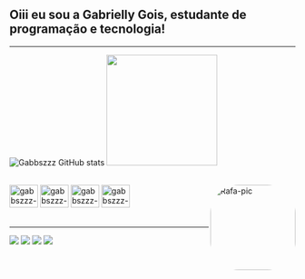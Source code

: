 ## Oiii eu sou a Gabrielly Gois, estudante de programação e tecnologia!
***


![Gabbszzz GitHub stats](https://github-readme-stats.vercel.app/api?username=Gabbszzz&show_icons=true&theme=dracula&card_width=400px)
<img height="195px" src="https://github-readme-stats.vercel.app/api/top-langs/?username=Gabbszzz&layout=compact&langs_count=7&theme=dracula"/>


<div style="display: inline_block"><br/>

<img aling="center" alt="gabbszzz-html5" height="40" width="50" src="https://cdn.jsdelivr.net/gh/devicons/devicon/icons/html5/html5-original.svg" />
<img aling="center" alt="gabbszzz-css3" height="40" width="50" src="https://cdn.jsdelivr.net/gh/devicons/devicon/icons/css3/css3-original.svg" />
<img aling="center" alt="gabbszzz-java" height="40" width="50" src="https://cdn.jsdelivr.net/gh/devicons/devicon/icons/java/java-original.svg" />
<img aling="center" alt="gabbszzz-mysql" height="40" width="50" src="https://cdn.jsdelivr.net/gh/devicons/devicon/icons/mysql/mysql-plain-wordmark.svg" />
 <img align="right" alt="Rafa-pic" height="150" style="border-radius:50px;" src="https://media1.giphy.com/media/pHJfLE7pKHZeg77M1b/200w.gif?cid=82a1493bl2og6v2hv55951d23g2pyx3j8vcdejyx44evhn4o&rid=200w.gif&ct=g">

</div><br/>

***
<div> 
  <a href="#" target="_blank"><img src="https://img.shields.io/badge/-Instagram-%23E4405F?style=for-the-badge&logo=instagram&logoColor=white" target="_blank"></a>
 <a href="#" target="_blank"><img src="https://img.shields.io/badge/Discord-7289DA?style=for-the-badge&logo=discord&logoColor=white" target="_blank"></a> 
  <a href = "mailto:#"><img src="https://img.shields.io/badge/-Gmail-%23333?style=for-the-badge&logo=gmail&logoColor=white" target="_blank"></a>
  <a href="#" target="_blank"><img src="https://img.shields.io/badge/-LinkedIn-%230077B5?style=for-the-badge&logo=linkedin&logoColor=white" target="_blank"></a> 
 
</div>



